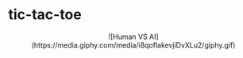 # tic-tac-toe

<p align="center">![Human VS AI](https://media.giphy.com/media/i8qoflakevjiDvXLu2/giphy.gif)</p>

